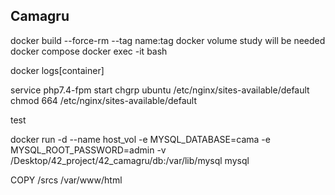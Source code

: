 ## Camagru



docker build --force-rm --tag name:tag
docker volume study will be needed
docker compose
docker exec -it <name> bash

docker logs[container]

service php7.4-fpm start
chgrp ubuntu /etc/nginx/sites-available/default
chmod 664 /etc/nginx/sites-available/default


test 

 docker run -d --name host_vol -e MYSQL_DATABASE=cama -e MYSQL_ROOT_PASSWORD=admin -v /Desktop/42_project/42_camagru/db:/var/lib/mysql mysql

 COPY /srcs /var/www/html